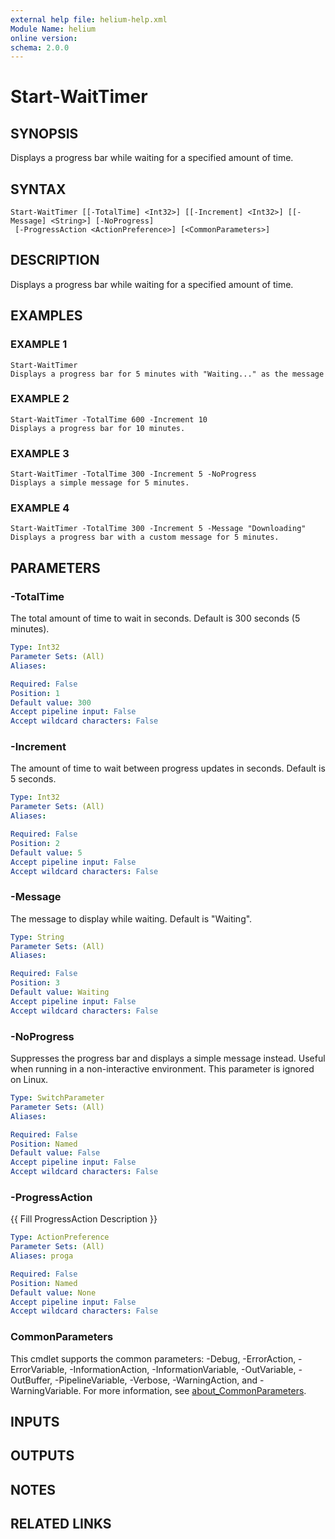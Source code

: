 ```yaml
---
external help file: helium-help.xml
Module Name: helium
online version:
schema: 2.0.0
---
```


# Start-WaitTimer

## SYNOPSIS
Displays a progress bar while waiting for a specified amount of time.

## SYNTAX

```
Start-WaitTimer [[-TotalTime] <Int32>] [[-Increment] <Int32>] [[-Message] <String>] [-NoProgress]
 [-ProgressAction <ActionPreference>] [<CommonParameters>]
```

## DESCRIPTION
Displays a progress bar while waiting for a specified amount of time.

## EXAMPLES

### EXAMPLE 1
```
Start-WaitTimer
Displays a progress bar for 5 minutes with "Waiting..." as the message
```

### EXAMPLE 2
```
Start-WaitTimer -TotalTime 600 -Increment 10
Displays a progress bar for 10 minutes.
```

### EXAMPLE 3
```
Start-WaitTimer -TotalTime 300 -Increment 5 -NoProgress
Displays a simple message for 5 minutes.
```

### EXAMPLE 4
```
Start-WaitTimer -TotalTime 300 -Increment 5 -Message "Downloading"
Displays a progress bar with a custom message for 5 minutes.
```

## PARAMETERS

### -TotalTime
The total amount of time to wait in seconds.
Default is 300 seconds (5 minutes).

```yaml
Type: Int32
Parameter Sets: (All)
Aliases:

Required: False
Position: 1
Default value: 300
Accept pipeline input: False
Accept wildcard characters: False
```

### -Increment
The amount of time to wait between progress updates in seconds.
Default is 5 seconds.

```yaml
Type: Int32
Parameter Sets: (All)
Aliases:

Required: False
Position: 2
Default value: 5
Accept pipeline input: False
Accept wildcard characters: False
```

### -Message
The message to display while waiting.
Default is "Waiting".

```yaml
Type: String
Parameter Sets: (All)
Aliases:

Required: False
Position: 3
Default value: Waiting
Accept pipeline input: False
Accept wildcard characters: False
```

### -NoProgress
Suppresses the progress bar and displays a simple message instead.
Useful when running in a non-interactive environment.
This parameter is ignored on Linux.

```yaml
Type: SwitchParameter
Parameter Sets: (All)
Aliases:

Required: False
Position: Named
Default value: False
Accept pipeline input: False
Accept wildcard characters: False
```

### -ProgressAction
{{ Fill ProgressAction Description }}

```yaml
Type: ActionPreference
Parameter Sets: (All)
Aliases: proga

Required: False
Position: Named
Default value: None
Accept pipeline input: False
Accept wildcard characters: False
```

### CommonParameters
This cmdlet supports the common parameters: -Debug, -ErrorAction, -ErrorVariable, -InformationAction, -InformationVariable, -OutVariable, -OutBuffer, -PipelineVariable, -Verbose, -WarningAction, and -WarningVariable. For more information, see [about_CommonParameters](http://go.microsoft.com/fwlink/?LinkID=113216).

## INPUTS

## OUTPUTS

## NOTES

## RELATED LINKS
